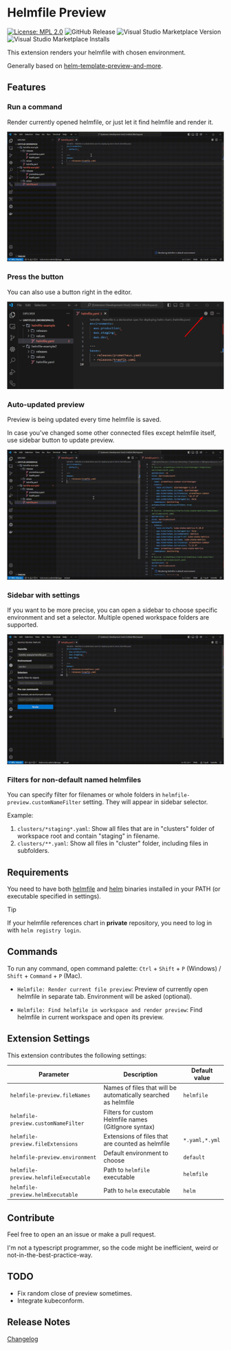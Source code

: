 # Helmfile Preview

[![License: MPL 2.0](https://img.shields.io/badge/License-MPL_2.0-brightgreen.svg)](https://opensource.org/licenses/MPL-2.0)
![GitHub Release](https://img.shields.io/github/v/release/xe-leon/helmfile-preview?include_prereleases&sort=semver&label=GitHub%20Release)
![Visual Studio Marketplace Version](https://img.shields.io/visual-studio-marketplace/v/xe-leon-tools.helmfile-preview?label=Marketplace%20version)
![Visual Studio Marketplace Installs](https://img.shields.io/visual-studio-marketplace/i/xe-leon-tools.helmfile-preview)

This extension renders your helmfile with chosen environment.

Generally based on [helm-template-preview-and-more](https://github.com/Nestsiarenka/helm-template-preview-and-more).

## Features

### Run a command
Render currently opened helmfile, or just let it find helmfile and render it.

![Open preview via command palette](media/demo/helmfile-command.gif)

### Press the button

You can also use a button right in the editor.

![Open preview with button](media/demo/helmfile-button.png)

### Auto-updated preview

Preview is being updated every time helmfile is saved.

In case you've changed some other connected files except helmfile itself, use sidebar button to update preview.

![Auto update](media/demo/helmfile-realtime-update.gif)

### Sidebar with settings

If you want to be more precise, you can open a sidebar to choose specific environment and set a selector. Multiple opened workspace folders are supported.

![Precise settings in sidebar](media/demo/helmfile-sidebar.gif)

### Filters for non-default named helmfiles

You can specify filter for filenames or whole folders in `helmfile-preview.customNameFilter` setting. They will appear in sidebar selector.

Example:

1. `clusters/*staging*.yaml`: Show all files that are in "clusters" folder of workspace root and contain "staging" in filename.
2. `clusters/**.yaml`: Show all files in "cluster" folder, including files in subfolders.

## Requirements

You need to have both [helmfile](https://helmfile.readthedocs.io/en/latest/#installation) and [helm](https://helm.sh/docs/intro/install/) binaries installed in your PATH (or executable specified in settings).

> [!TIP]
> If your helmfile references chart in **private** repository, you need to log in with `helm registry login`.

## Commands

To run any command, open command palette: `Ctrl` + `Shift` + `P` (Windows) / `Shift` + `Command` + `P` (Mac).

* `Helmfile: Render current file preview`: Preview of currently open helmfile in separate tab. Environment will be asked (optional).

* `Helmfile: Find helmfile in workspace and render preview`: Find helmfile in current workspace and open its preview.

## Extension Settings

This extension contributes the following settings:

| **Parameter**                         | **Description**                                                       | **Default value** |
|---------------------------------------|-----------------------------------------------------------------------|-------------------|
| `helmfile-preview.fileNames`          | Names of files that will be automatically searched as helmfile        | `helmfile`        |
| `helmfile-preview.customNameFilter`   | Filters for custom Helmfile names (GitIgnore syntax)                  |                   |
| `helmfile-preview.fileExtensions`     | Extensions of files that are counted as helmfile                      | `*.yaml,*.yml`    |
| `helmfile-preview.environment`        | Default environment to choose                                         | `default`         |
| `helmfile-preview.helmfileExecutable` | Path to `helmfile` executable                                         | `helmfile`        |
| `helmfile-preview.helmExecutable`     | Path to `helm` executable                                             | `helm`            |

## Contribute

Feel free to open an an issue or make a pull request.

I'm not a typescript programmer, so the code might be inefficient, weird or not-in-the-best-practice-way.

## TODO

* Fix random close of preview sometimes.
* Integrate kubeconform.

## Release Notes

[Changelog](CHANGELOG.md)
